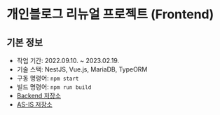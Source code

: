 # 개인블로그 리뉴얼 프로젝트 (Frontend)

## 기본 정보

- 작업 기간: 2022.09.10. ~ 2023.02.19.
- 기술 스택: NestJS, Vue.js, MariaDB, TypeORM
- 구동 명령어: ```npm start```
- 빌드 명령어: ```npm run build```
- [Backend 저장소](https://github.com/selosele/selosele2-backend)
- [AS-IS 저장소](https://github.com/selosele/devblog)
